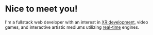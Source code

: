# Nice to meet you!
I'm a fullstack web developer with an interest in [XR development](https://en.wikipedia.org/wiki/Extended_reality), video games, and interactive artistic mediums utilizing [real-time](https://en.wikipedia.org/wiki/Real-time_computer_graphics) engines.
